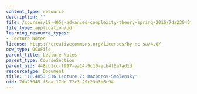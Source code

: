 ```yaml
---
content_type: resource
description: ''
file: /courses/18-405j-advanced-complexity-theory-spring-2016/7da23045f5aa17dc72c329c23b3b6c94_MIT18_405JS16_Razborov.pdf
file_type: application/pdf
learning_resource_types:
- Lecture Notes
license: https://creativecommons.org/licenses/by-nc-sa/4.0/
ocw_type: OCWFile
parent_title: Lecture Notes
parent_type: CourseSection
parent_uid: 448cb1cc-f997-aa14-9c10-ecb4f6a7ad1d
resourcetype: Document
title: '18.405J S16 Lecture 7: Razborov-Smolensky'
uid: 7da23045-f5aa-17dc-72c3-29c23b3b6c94
---
```

